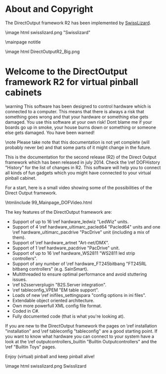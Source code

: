 ﻿About and Copyright
=====
The DirectOutput framework R2 has been implemented by <a target="_blank" href="http://vpuniverse.com/forums/user/668-swisslizard/">SwissLizard</a>. 

\image html swisslizard.png "Swisslizard"



\mainpage notitle

\image html DirectOutputR2_Big.png 

Welcome to the DirectOutput framework R2 for virtual pinball cabinets
=====================================================================

\warning This software has been designed to control hardware which is connected to a computer. This means that there is always a risk that something goes wrong and that your hardware or something else gets damaged. You use this software at your own risk! Dont blame me if your boards go up in smoke, your house burns down or something or someone else gets damaged. You have been warned! 

\note Please take note that this documentation is not yet complete (will probably never be) and that some parts of it might change in the future. 

This is the documentation for the second release (R2) of the Direct Output framework which has been released in july 2014. Check the \ref DOFHistory "History" for the list of changes in R2. This software will help you to connect all kinds of fun gadgets which you might have connected to your virtual pinball cabinet. 

For a start, here is a small video showing some of the possibilities of the Direct Output framework.

\htmlinclude 99_Mainpage_DOFVideo.html

The key features of the DirectOutput framework are:

* Support of up to 16 \ref hardware_ledwiz "LedWiz" units.
* Support of 4 \ref hardware_ultimarc_pacled64 "Pacled64" units and one \ref hardware_ultimarc_pacdrive "PacDrive" unit (including a mix of them).
* Support of \ref hardware_artnet "Art-net/DMX".
* Support of 1 \ref hardware_pacdrive "PacDrive" unit.
* Support of up to 16 \ref hardware_WS2811 "WS2811 led strip controllers".
* Support of any number of \ref hardware_FT245bitbang "FT245RL bitbang controllers" (e.g. SainSmart).
* Multithreaded to ensure optimal performance and avoid stuttering issues.
* \ref b2sserverplugin "B2S.Server integration".
* \ref tableconfig_VPEM "EM table support".
* Loads of new \ref inifiles_settingspara "config options in ini files".
* Extendable object oriented architecture.
* Own more powerfull XML config file format.
* Coded in C#.
* Fully documented code (that is what you're looking at).

If you are new to the DirectOutput framework the pages on \ref installation "installation" and \ref tableconfig "tableconfig" are a good starting point. If you want to know what hardware you can connect to your system have a look at the \ref outputcontrollers_builtin "Builtin Outputcontrollers" and the \ref "Builtin Toys" pages.

Enjoy (virtual) pinball and keep pinball alive!

\image html swisslizard.png Swisslizard
